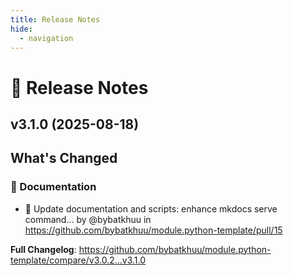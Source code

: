 ```yaml
---
title: Release Notes
hide:
  - navigation
---
```


# 📌 Release Notes

## v3.1.0 (2025-08-18)

<!-- Release notes generated using configuration in .github/release.yml at v3.1.0 -->

## What's Changed
### 📝 Documentation
* :memo: Update documentation and scripts: enhance mkdocs serve command… by @bybatkhuu in https://github.com/bybatkhuu/module.python-template/pull/15


**Full Changelog**: https://github.com/bybatkhuu/module.python-template/compare/v3.0.2...v3.1.0



